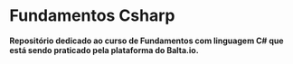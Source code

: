 # Fundamentos Csharp

 **Repositório dedicado ao curso de Fundamentos com linguagem C# que está sendo praticado pela plataforma do Balta.io.**
